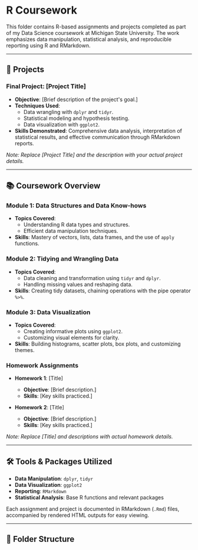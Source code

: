 # R Coursework

This folder contains R-based assignments and projects completed as part of my Data Science coursework at Michigan State University. The work emphasizes data manipulation, statistical analysis, and reproducible reporting using R and RMarkdown.

---

## 🧪 Projects

### **Final Project: [Project Title]**
- **Objective**: [Brief description of the project's goal.]
- **Techniques Used**:
  - Data wrangling with `dplyr` and `tidyr`.
  - Statistical modeling and hypothesis testing.
  - Data visualization with `ggplot2`.
- **Skills Demonstrated**: Comprehensive data analysis, interpretation of statistical results, and effective communication through RMarkdown reports.

*Note: Replace [Project Title] and the description with your actual project details.*

---

## 📚 Coursework Overview

### **Module 1: Data Structures and Data Know-hows**
- **Topics Covered**:
  - Understanding R data types and structures.
  - Efficient data manipulation techniques.
- **Skills**: Mastery of vectors, lists, data frames, and the use of `apply` functions.

### **Module 2: Tidying and Wrangling Data**
- **Topics Covered**:
  - Data cleaning and transformation using `tidyr` and `dplyr`.
  - Handling missing values and reshaping data.
- **Skills**: Creating tidy datasets, chaining operations with the pipe operator `%>%`.

### **Module 3: Data Visualization**
- **Topics Covered**:
  - Creating informative plots using `ggplot2`.
  - Customizing visual elements for clarity.
- **Skills**: Building histograms, scatter plots, box plots, and customizing themes.

### **Homework Assignments**
- **Homework 1**: [Title]
  - **Objective**: [Brief description.]
  - **Skills**: [Key skills practiced.]

- **Homework 2**: [Title]
  - **Objective**: [Brief description.]
  - **Skills**: [Key skills practiced.]

*Note: Replace [Title] and descriptions with actual homework details.*

---

## 🛠️ Tools & Packages Utilized
- **Data Manipulation**: `dplyr`, `tidyr`
- **Data Visualization**: `ggplot2`
- **Reporting**: `RMarkdown`
- **Statistical Analysis**: Base R functions and relevant packages

Each assignment and project is documented in RMarkdown (`.Rmd`) files, accompanied by rendered HTML outputs for easy viewing.

---

## 📁 Folder Structure

